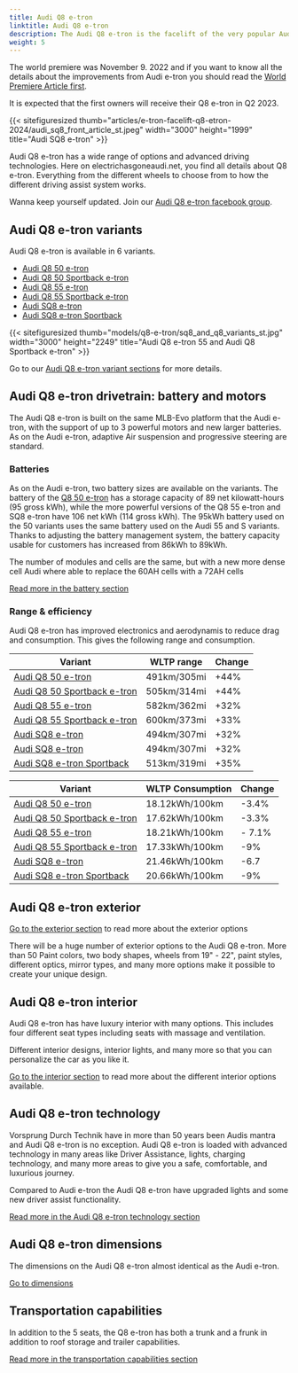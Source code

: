 ```yaml
---
title: Audi Q8 e-tron
linktitle: Audi Q8 e-tron
description: The Audi Q8 e-tron is the facelift of the very popular Audi e-tron. With six improved variants, up to 44% longer range, and 9% improved efficiency together with design changes. electrichasgoneaudi.net have all the details. 
weight: 5
---
```

<!-- markdownlint-disable MD033 -->

The world premiere was November 9. 2022 and if you want to know all the details about the improvements from Audi e-tron you should read the [World Premiere Article first](../../articles/e-tron-facelift-q8-etron-2024/).  

It is expected that the first owners will receive their Q8 e-tron in Q2 2023. 


{{< sitefiguresized thumb="articles/e-tron-facelift-q8-etron-2024/audi_sq8_front_article_st.jpeg" width="3000" height="1999" title="Audi SQ8 e-tron" >}}

Audi Q8 e-tron has a wide range of options and advanced driving technologies. Here on electrichasgoneaudi.net, you find all details about Q8 e-tron. Everything from the different wheels to choose from to how the different driving assist system works.

Wanna keep yourself updated. Join our [Audi Q8 e-tron facebook group](https://www.facebook.com/groups/1070499437069641).

## Audi Q8 e-tron variants

Audi Q8 e-tron is available in 6 variants.

- [Audi Q8 50 e-tron](../../models/q8-e-tron/variants/#audi-q8-50-e-tron) 
- [Audi Q8 50 Sportback e-tron](../../models/q8-e-tron/variants/#audi-q8-50-sportback-e-tron) 
- [Audi Q8 55 e-tron](../../models/q8-e-tron/variants/#audi-q8-55-e-tron)
- [Audi Q8 55 Sportback e-tron](../../models/q8-e-tron/variants/#audi-q8-55-sportback-e-tron)
- [Audi SQ8 e-tron](../../models/q8-e-tron/variants/#audi-sq8-e-tron)
- [Audi SQ8 e-tron Sportback](../../models/q8-e-tron/variants/#audi-sq8-sportback-e-tron)

{{< sitefiguresized thumb="models/q8-e-tron/sq8_and_q8_variants_st.jpg" width="3000" height="2249" title="Audi Q8 e-tron 55 and Audi Q8 Sportback e-tron" >}}


Go to our [Audi Q8 e-tron variant sections](variants) for more details.

## Audi Q8 e-tron drivetrain: battery and motors

The Audi Q8 e-tron is built on the same MLB-Evo platform that the Audi e-tron, with the support of up to 3 powerful motors and new larger batteries. As on the Audi e-tron, adaptive Air suspension and progressive steering are standard.

### Batteries

As on the Audi e-tron, two battery sizes are available on the variants. The battery of the [Q8 50 e-tron](../../models/q8-e-tron/variants/#audi-q8-50-e-tron) has a storage capacity of 89 net kilowatt-hours (95 gross kWh), while the more powerful versions of the Q8 55 e-tron and SQ8 e-tron have 106 net kWh (114 gross kWh). The 95kWh battery used on the 50 variants uses the same battery used on the Audi 55 and S variants.  Thanks to adjusting the battery management system, the battery capacity usable for customers has increased from 86kWh to 89kWh.

The number of modules and cells are the same, but with a new more dense cell Audi where able to replace the 60AH cells with a 72AH cells

[Read more in the battery section](drivetrain/battery/)

### Range & efficiency

Audi Q8 e-tron has improved electronics and aerodynamis to reduce drag and consumption. This gives the following range and consumption.


<table class="table table-striped border">
    <thead>
        <tr>
        <th>Variant
        </th>
        <th>WLTP range
        </th>
        <th>Change
    </thead>
    <tbody>
    <tr>
        <td><a href="../../models/q8-e-tron/variants/#audi-q8-50-e-tron">Audi Q8 50 e-tron</a></td>
        <td>491km/305mi</td>
        <td>+44%</td>
    </tr>
   <tr>
        <td><a href="../../models/q8-e-tron/variants/#audi-q8-50-sportback-e-tron">Audi Q8 50 Sportback e-tron</a></td>
        <td>505km/314mi</td>
        <td>+44%</td>
    </tr>
      <tr>
        <td><a href="../../models/q8-e-tron/variants/#audi-q8-55-e-tron">Audi Q8 55 e-tron</a></td>
        <td>582km/362mi</td>
        <td>+32%</td>
    </tr>
    <tr>
        <td><a href="../../models/q8-e-tron/variants/#audi-q8-55-sportback-e-tron">Audi Q8 55 Sportback e-tron</a></td>
        <td>600km/373mi</td>
        <td>+33%</td>
    </tr>
    <tr>
        <td><a href="../../models/q8-e-tron/variants/#audi-sq8-e-tron">Audi SQ8 e-tron</a></td>
        <td>494km/307mi  </td>
        <td>+32% </td>
    </tr>
    <tr>
        <td><a href="../../models/q8-e-tron/variants/#audi-sq8-e-tron">Audi SQ8 e-tron</a></td>
        <td>494km/307mi  </td>
        <td>+32% </td>
    </tr>
    <tr>
        <td><a href="../../models/q8-e-tron/variants/#audi-sq8-sportback-e-tron">Audi SQ8 e-tron Sportback</a></td>
        <td>513km/319mi</td>
        <td>+35%</td>
    </tr>
</tbody>
</table>



|Variant | WLTP Consumption | Change |
|-------|-------------|-------|
|[Audi Q8 50 e-tron](../../models/q8-e-tron/variants/#audi-q8-50-e-tron)                        | 18.12kWh/100km | -3.4%    |
|[Audi Q8 50 Sportback e-tron](../../models/q8-e-tron/variants/#audi-q8-50-sportback-e-tron)    | 17.62kWh/100km | -3.3%    |
|[Audi Q8 55 e-tron](../../models/q8-e-tron/variants/#audi-q8-55-e-tron)                        | 18.21kWh/100km | - 7.1%   |
|[Audi Q8 55 Sportback e-tron](../../models/q8-e-tron/variants/#audi-q8-55-sportback-e-tron)    | 17.33kWh/100km | -9%      |
|[Audi SQ8 e-tron](../../models/q8-e-tron/variants/#audi-sq8-e-tron)                            | 21.46kWh/100km | -6.7     |
|[Audi SQ8 e-tron Sportback](../../models/q8-e-tron/variants/#audi-sq8-sportback-e-tron)        | 20.66kWh/100km | -9%      |

## Audi Q8 e-tron exterior

[Go to the exterior section](exterior) to read more about the exterior options

There will be a huge number of exterior options to the Audi Q8 e-tron. More than 50 Paint colors, two body shapes,  wheels from 19" - 22", paint styles, different optics, mirror types, and many more options make it possible to create your unique design.

## Audi Q8 e-tron interior

Audi Q8 e-tron has have luxury interior with many options. This includes four different seat types including seats with massage and ventilation.

Different interior designs, interior lights, and many more so that you can personalize the car as you like it.

[Go to the interior section](interior) to read more about the different interior options available.

## Audi Q8 e-tron technology

Vorsprung Durch Technik have in more than 50 years been Audis mantra and Audi Q8 e-tron is no exception. 
Audi Q8 e-tron is loaded with advanced technology in many areas like Driver Assistance, lights, charging technology, and many more areas to give you a safe, comfortable, and luxurious journey.

Compared to Audi e-tron the Audi Q8 e-tron have upgraded lights and some new driver assist functionality. 

[Read more in the Audi Q8 e-tron technology section](technology)

## Audi Q8 e-tron dimensions

The dimensions on the Audi Q8 e-tron almost identical as the Audi e-tron.

[Go to dimensions](dimensions)

## Transportation capabilities

In addition to the 5 seats, the Q8 e-tron has both a trunk and a frunk in addition to roof storage and trailer capabilities.

[Read more in the transportation capabilities section](transportation)
